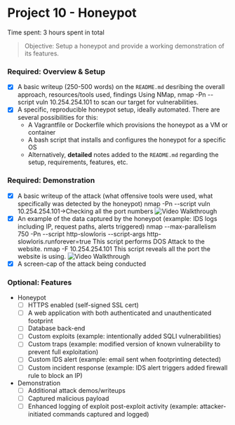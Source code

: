 # Project 10 - Honeypot

Time spent: 3 hours spent in total

> Objective: Setup a honeypot and provide a working demonstration of its features.

### Required: Overview & Setup

- [x] A basic writeup (250-500 words) on the `README.md` desribing the overall approach, resources/tools used, findings
	Using NMap,
	nmap -Pn --script vuln 10.254.254.101
	to scan our target for vulnerabilities.
- [x] A specific, reproducible honeypot setup, ideally automated. There are several possibilities for this:
	- A Vagrantfile or Dockerfile which provisions the honeypot as a VM or container
	- A bash script that installs and configures the honeypot for a specific OS
	- Alternatively, **detailed** notes added to the `README.md` regarding the setup, requirements, features, etc.

### Required: Demonstration

- [x] A basic writeup of the attack (what offensive tools were used, what specifically was detected by the honeypot)
	nmap -Pn --script vuln 10.254.254.101->Checking all the port numbers
	<img src='http://i.imgur.com/HFY9bAO.png' title='Video Walkthrough' width='' alt='Video Walkthrough' />
- [x] An example of the data captured by the honeypot (example: IDS logs including IP, request paths, alerts triggered)
	nmap --max-parallelism 750 -Pn --script http-slowloris --script-args http-slowloris.runforever=true
	This script performs DOS Attack to the website.
	nmap -F 10.254.254.101
	This script reveals all the port the website is using.
	<img src='http://i.imgur.com/4lPFd1A.png' title='Video Walkthrough' width='' alt='Video Walkthrough' />
- [x] A screen-cap of the attack being conducted
    
### Optional: Features
- Honeypot
	- [ ] HTTPS enabled (self-signed SSL cert)
	- [ ] A web application with both authenticated and unauthenticated footprint
	- [ ] Database back-end
	- [ ] Custom exploits (example: intentionally added SQLI vulnerabilities)
	- [ ] Custom traps (example: modified version of known vulnerability to prevent full exploitation)
	- [ ] Custom IDS alert (example: email sent when footprinting detected)
	- [ ] Custom incident response (example: IDS alert triggers added firewall rule to block an IP)
- Demonstration
	- [ ] Additional attack demos/writeups
	- [ ] Captured malicious payload
	- [ ] Enhanced logging of exploit post-exploit activity (example: attacker-initiated commands captured and logged)
